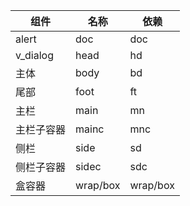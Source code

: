 
| 组件 | 名称 | 依赖 |
| -----|-----|-----|
| alert | doc | doc |
| v_dialog | head | hd |
| 主体 | body | bd |
| 尾部 | foot | ft |
| 主栏 | main | mn |
| 主栏子容器 | mainc | mnc |
| 侧栏 | side | sd |
| 侧栏子容器 | sidec | sdc |
| 盒容器 | wrap/box | 	wrap/box |
